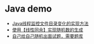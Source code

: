 # Java demo
* [Java线程监控文件目录变化的实现方法](https://github.com/lhf2018/Java-demo/blob/master/FilesMonitor.java)
* [使用【线性同余】实现随机数的生成](https://github.com/lhf2018/Java-demo/blob/master/Random.java)
* [自己给自己随机出面试题，需要题库](https://github.com/lhf2018/Java-demo/blob/master/study.java)
